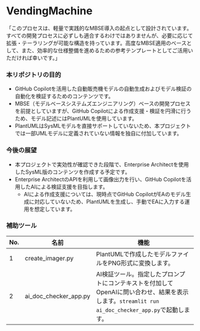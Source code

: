 # VendingMachine

「このプロセスは、軽量で実践的なMBSE導入の起点として設計されています。すべての開発プロセスに必ずしも適合するわけではありませんが、必要に応じて拡張・テーラリングが可能な構造を持っています。高度なMBSE適用のベースとして、また、効率的な仕様整備を進めるための参考テンプレートとしてご活用いただければ幸いです。」

### 本リポジトリの目的

- GitHub Copilotを活用した自動販売機モデルの自動生成およびモデル検証の自動化を検証するためのコンテンツです。
- MBSE（モデルベースシステムズエンジニアリング）ベースの開発プロセスを前提としていますが、GitHub Copilotによる作成支援・検証を円滑に行うため、モデル記述にはPlantUMLを使用しています。
- PlantUMLはSysMLモデルを直接サポートしていないため、本プロジェクトでは一部UMLモデルに定義されていない情報を独自に付加しています。

### 今後の展望

- 本プロジェクトで実効性が確認できた段階で、Enterprise Architectを使用したSysML版のコンテンツを作成する予定です。
- Enterprise ArchitectのAPIを利用して画像出力を行い、GitHub Copilotを活用したAIによる検証支援を目指します。
  - AIによる作成支援については、現時点でGitHub CopilotがEAのモデル生成に対応していないため、PlantUMLを生成し、手動でEAに入力する運用を想定しています。

### 補助ツール

| No. | 名前                  | 機能                                                                                   |
|----|---------------------|--------------------------------------------------------------------------------------|
| 1  | create_imager.py    | PlantUMLで作成したモデルファイルをPNG形式に変換します。                                 |
| 2  | ai_doc_checker_app.py | AI検証ツール。指定したプロンプトにコンテキストを付加してOpenAIに問い合わせ、結果を表示します。`streamlit run ai_doc_checker_app.py`で起動します。 |